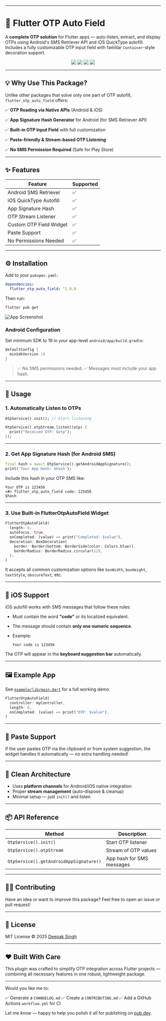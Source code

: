 
---

# 🔐 Flutter OTP Auto Field

A **complete OTP solution** for Flutter apps — auto-listen, extract, and display OTPs using Android's SMS Retriever API and iOS QuickType autofill. Includes a fully customizable OTP input field with familiar `Container`-style decoration support.

<p align="center">
  <img src="https://img.shields.io/pub/v/flutter_otp_auto_field.svg" />
  <img src="https://img.shields.io/pub/likes/flutter_otp_auto_field" />
  <img src="https://img.shields.io/pub/popularity/flutter_otp_auto_field" />
  <img src="https://img.shields.io/badge/platform-Android%20%7C%20iOS-blue" />
</p>

---

## 💡 Why Use This Package?

Unlike other packages that solve only one part of OTP autofill, `flutter_otp_auto_field` offers:

✅ **OTP Reading via Native APIs** (Android & iOS)

✅ **App Signature Hash Generator** for Android (for SMS Retriever API)

✅ **Built-in OTP Input Field** with full customization

✅ **Paste-friendly & Stream-based OTP Listening**

✅ **No SMS Permission Required** (Safe for Play Store)

---

## ✨ Features

| Feature                 | Supported |
| ----------------------- | --------- |
| Android SMS Retriever   | ✅         |
| iOS QuickType Autofill  | ✅         |
| App Signature Hash      | ✅         |
| OTP Stream Listener     | ✅         |
| Custom OTP Field Widget | ✅         |
| Paste Support           | ✅         |
| No Permissions Needed   | ✅         |

---

## ⚙️ Installation

Add to your `pubspec.yaml`:

```yaml
dependencies:
  flutter_otp_auto_field: ^1.0.0
```

Then run:

```bash
flutter pub get
```

![App Screenshot](https://raw.githubusercontent.com/deepak-devflutter/flutter_otp_auto_field/main/example/app_screenshot.png)


### Android Configuration

Set minimum SDK to 19 in your app-level `android/app/build.gradle`:

```gradle
defaultConfig {
  minSdkVersion 19
}
```

> ✅ No SMS permissions needed.
> ✅ Messages must include your app hash.

---

## 🧪 Usage

### 1. Automatically Listen to OTPs

```dart
OtpService().init(); // Start listening

OtpService().otpStream.listen((otp) {
  print("Received OTP: $otp");
});
```

---

### 2. Get App Signature Hash (for Android SMS)

```dart
final hash = await OtpService().getAndroidAppSignature();
print('Your App Hash: $hash');
```

Include this hash in your OTP SMS like:

```
Your OTP is 123456
<#> flutter_otp_auto_field code: 123456
$hash
```

---

### 3. Use Built-in FlutterOtpAutoField Widget

```dart
FlutterOtpAutoField(
  length: 6,
  autoFocus: true,
  onCompleted: (value) => print("Completed: $value"),
  decoration: BoxDecoration(
    border: Border(bottom: BorderSide(color: Colors.blue)),
    borderRadius: BorderRadius.circular(12),
  ),
)
```

It accepts all common customization options like `boxWidth`, `boxHeight`, `textStyle`, `obscureText`, etc.

---

## 📱 iOS Support

iOS autofill works with SMS messages that follow these rules:

* Must contain the word **"code"** or its localized equivalent.
* The message should contain **only one numeric sequence**.
* Example:

  ```
  Your code is 123456
  ```

The OTP will appear in the **keyboard suggestion bar** automatically.

---

## 🖼 Example App

See [`example/lib/main.dart`](https://pub.dev/packages/flutter_otp_auto_field/example) for a full working demo.

```dart
FlutterOtpAutoField(
  controller: myController,
  length: 6,
  onCompleted: (value) => print("OTP: $value"),
)
```

---

## 💬 Paste Support

If the user pastes OTP via the clipboard or from system suggestion, the widget handles it automatically — no extra handling needed!

---

## 🧼 Clean Architecture

* Uses **platform channels** for Android/iOS native integration
* Proper **stream management** (auto-dispose & cleanup)
* Minimal setup — just `init()` and listen

---

## 📦 API Reference

| Method                                  | Description               |
| --------------------------------------- | ------------------------- |
| `OtpService().init()`                   | Start OTP listener        |
| `OtpService().otpStream`                | Stream of OTP values      |
| `OtpService().getAndroidAppSignature()` | App hash for SMS messages |

---

## 🧑‍💻 Contributing

Have an idea or want to improve this package?
Feel free to open an issue or pull request!

---

## 📄 License

MIT License © 2025 [Deepak Singh](https://github.com/deepak-devflutter)

---

## ❤️ Built With Care

This plugin was crafted to simplify OTP integration across Flutter projects — combining all necessary features in one robust, lightweight package.

---

Would you like me to:

✅ Generate a `CHANGELOG.md`
✅ Create a `CONTRIBUTING.md`
✅ Add a GitHub Actions `workflow.yml` for CI

Let me know — happy to help you polish it all for publishing on [pub.dev](https://pub.dev).
